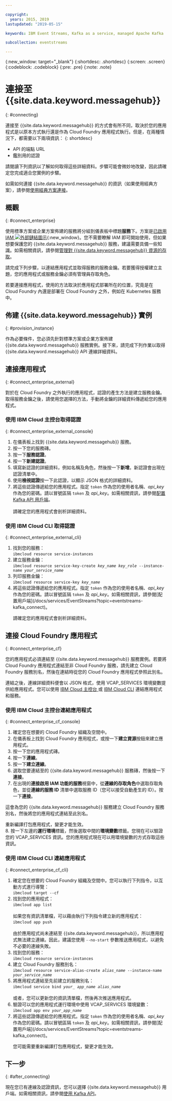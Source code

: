 ```yaml
---

copyright:
  years: 2015, 2019
lastupdated: "2019-05-15"

keywords: IBM Event Streams, Kafka as a service, managed Apache Kafka

subcollection: eventstreams

---
```


{:new_window: target="_blank"}
{:shortdesc: .shortdesc}
{:screen: .screen}
{:codeblock: .codeblock}
{:pre: .pre}
{:note: .note}


# 連接至 {{site.data.keyword.messagehub}}
{: #connecting}

連接至 {{site.data.keyword.messagehub}} 的方式會有所不同，取決於您的應用程式是以原本方式執行還是作為 Cloud Foundry 應用程式執行。但是，在兩種情況下，都需要以下兩項資訊：
{: shortdesc}

* API 的端點 URL
* 鑑別用的認證

請閱讀下列資訊以了解如何取得這些詳細資料。步驟可能會微妙地改變，因此請確定您完成適合您實例的步驟。

如需如何連接 {{site.data.keyword.messagehub}} 的資訊（如果使用經典方案），請參閱[使用經典方案連接](/docs/services/EventStreams?topic=eventstreams-connecting_classic)。


## 概觀
{: #connect_enterprise}

使用標準方案或企業方案佈建的服務將分組到儀表板中標題**服務**下。方案是[已啟用 IAM ![外部鏈結圖示](../../icons/launch-glyph.svg "外部鏈結圖示")](/docs/iam?topic=iam-getstarted#getstarted){:new_window}。您不需要瞭解 IAM 即可開始使用，但如果想要保護您的 {{site.data.keyword.messagehub}} 服務，建議需要具備一些知識。如需相關資訊，請參閱[管理對 {{site.data.keyword.messagehub}} 資源的存取](/docs/services/EventStreams?topic=eventstreams-security)。

請完成下列步驟，以連結應用程式並取得服務的服務金鑰。若要獲得授權建立主題，您的應用程式或服務金鑰必須有管理員存取角色。

若要連接應用程式，使用的方法取決於應用程式部署所在的位置，究竟是在 Cloud Foundry 內還是部署在 Cloud Foundry 之外，例如在 Kubernetes 服務中。

## 佈建 {{site.data.keyword.messagehub}} 實例
{: #provision_instance}

作為必要條件，您必須先針對標準方案或企業方案佈建 {{site.data.keyword.messagehub}} 服務實例。接下來，請完成下列作業以取得 {{site.data.keyword.messagehub}} API 連線詳細資料。

## 連接應用程式 
{: #connect_enterprise_external}

對於在 Cloud Foundry 之外執行的應用程式，認證的產生方法是建立服務金鑰。取得服務金鑰之後，請使用您選擇的方法，手動將金鑰的詳細資料傳遞給您的應用程式。

### 使用 IBM Cloud 主控台取得認證
{: #connect_enterprise_external_console}

1. 在儀表板上找到 {{site.data.keyword.messagehub}} 服務。
2. 按一下您的服務磚。
3. 按一下**服務認證**。
4. 按一下**新建認證**。 
5. 填寫新認證的詳細資料，例如名稱及角色，然後按一下**新增**。新認證會出現在認證清單中。
6. 使用**檢視認證**按一下此認證，以顯示 JSON 格式的詳細資料。
7. 將這些認證傳遞給您的應用程式。指定 <code>token</code> 作為您的使用者名稱、<var class="keyword varname">api_key</var> 作為您的密碼。請以冒號區隔 <code>token</code> 及 <var class="keyword varname">api_key</var>。如需相關資訊，請參閱[配置 Kafka API 用戶端](/docs/services/EventStreams?topic=eventstreams-kafka_using#kafka_api_client)。
   <br/><br/>請確定您的應用程式會剖析詳細資料。

### 使用 IBM Cloud CLI 取得認證
{: #connect_enterprise_external_cli}

<ol>
<li>找到您的服務：<br/>
<code>ibmcloud resource service-instances</code></li>
<li>建立服務金鑰：<br/>
<code>ibmcloud resource service-key-create <var class="keyword varname">key_name</var> <var class="keyword varname">key_role</var> --instance-name <var class="keyword varname">your_service_name</var></code></li>
<li>列印服務金鑰：<br/>
<code>ibmcloud resource service-key <var class="keyword varname">key_name</var></code></li>
<li>將這些認證傳遞給您的應用程式。指定 <code>token</code> 作為您的使用者名稱、<var class="keyword varname">api_key</var> 作為您的密碼。請以冒號區隔 <code>token</code> 及 <var class="keyword varname">api_key</var>。如需相關資訊，請參閱[配置用戶端](/docs/services/EventStreams?topic=eventstreams-kafka_connect)。
<p>請確定您的應用程式會剖析詳細資料。</p></li>
</ol>

## 連接 Cloud Foundry 應用程式
{: #connect_enterprise_cf}

您的應用程式必須連結至 {{site.data.keyword.messagehub}} 服務實例。若要將 Cloud Foundry 應用程式連結至非 Cloud Foundry 服務，請先建立 Cloud Foundry 服務別名，然後在連結時從您的 Cloud Foundry 應用程式參照此別名。 

連結之後，連線詳細資料便會以 JSON 格式，使用 VCAP_SERVICES 環境變數提供給應用程式。您可以使用 [IBM Cloud 主控台
](/docs/services/EventStreams?topic=eventstreams-connecting#connect_enterprise_cf_console)或 [IBM Cloud CLI](/docs/services/EventStreams?topic=eventstreams-connecting#connect_enterprise_cf_cli) 連結應用程式和服務。

### 使用 IBM Cloud 主控台連結應用程式
{: #connect_enterprise_cf_console}

1. 確定您在想要的 Cloud Foundry 組織及空間中。
2. 在儀表板上找到 Cloud Foundry 應用程式，或按一下**建立資源**按鈕來建立應用程式。
3. 按一下您的應用程式磚。
4. 按一下**連線**。
5. 按一下**建立連線**。
6. 選取您要連結至的 {{site.data.keyword.messagehub}} 服務磚，然後按一下**連接**。 
7. 在出現的**連接啟用 IAM 功能的服務**視窗中，從**連線的存取角色**中選取存取角色，並從**連線的服務 ID** 清單中選取服務 ID（您可以接受自動產生的 ID）。按一下**連接**。 

  這會為您的 {{site.data.keyword.messagehub}} 服務建立 Cloud Foundry 服務別名，然後將您的應用程式連結至此別名。 

  重新編譯打包應用程式，變更才能生效。<br/>
8. 按一下左邊的**運行環境**標籤，然後選取中間的**環境變數**標籤。您現在可以驗證您的 VCAP_SERVICES 資訊。您的應用程式現在可以用環境變數的方式存取這些資訊。 
 

### 使用 IBM Cloud CLI 連結應用程式
{: #connect_enterprise_cf_cli}

<ol>
<li>確定您在想要的 Cloud Foundry 組織及空間中。您可以執行下列指令，以互動方式進行導覽：<br/>
 <code>ibmcloud target --cf</code></li>
<li>找到您的應用程式：</br>
<code>ibmcloud app list</code><br/>
<br/>
如果您有資訊清單檔，可以藉由執行下列指令建立新的應用程式：<br/>
<code>ibmcloud app push</code><br/>
<br/>
由於應用程式尚未連結至 {{site.data.keyword.messagehub}}，所以應用程式無法建立連線。因此，建議您使用 <code>--no-start</code> 參數推送應用程式，以避免不必要的連線失敗。</li>
<li>找到您的服務：</br>
<code>ibmcloud resource service-instances</code></li>
<li>建立 Cloud Foundry 服務別名：<br/>
<code>ibmcloud resource service-alias-create <var class="keyword varname">alias_name</var> --instance-name <var class="keyword varname">your_service_name</var></code></li>
<li>將應用程式連結至先前建立的服務別名：<br/>
<code>ibmcloud service bind <var class="keyword varname">your_ app_name</var> <var class="keyword varname">alias_name</var></code><br/>
<br/>
或者，您可以更新您的資訊清單檔，然後再次推送應用程式。</li>
<li>驗證可以您的應用程式運行環境中使用 VCAP_SERVICES 環境變數：<br/>
<code>ibmcloud app env <var class="keyword varname">your_app_name</var></code></li>
<li>將這些認證傳遞給您的應用程式。指定 <code>token</code> 作為您的使用者名稱、<var class="keyword varname">api_key</var> 作為您的密碼。請以冒號區隔 <code>token</code> 及 <var class="keyword varname">api_key</var>。如需相關資訊，請參閱[配置用戶端](/docs/services/EventStreams?topic=eventstreams-kafka_connect)。
<p>您可能需要重新編譯打包應用程式，變更才能生效。</p></li>
</ol>


## 下一步
{: #after_connecting}

現在您已有連線及認證資訊，您可以選擇 {{site.data.keyword.messagehub}} 用戶端。如需相關資訊，請參閱[使用 Kafka API](/docs/services/EventStreams?topic=eventstreams-kafka_using)。

<!--
Charlie said:

"Add some info describing how to take the information made available from above e.g. like the info in the Connecting a client to the Kafka API section of the alpha docs on stage 1? https://test.cloud.ibm.com/docs/services/EventStreams?topic=eventstreams-alpha_about#alpha_about"
-->







 















